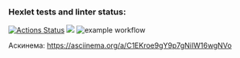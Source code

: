 ### Hexlet tests and linter status:
[![Actions Status](https://github.com/pterodactylsam/frontend-project-lvl1/workflows/hexlet-check/badge.svg)](https://github.com/pterodactylsam/frontend-project-lvl1/actions)
<a href="https://codeclimate.com/github/codeclimate/codeclimate/maintainability"><img src="https://api.codeclimate.com/v1/badges/a99a88d28ad37a79dbf6/maintainability" /></a>
![example workflow](https://github.com/pterodactylsam/frontend-project-lvl1/actions/workflows/make-lint.yml/badge.svg)

Аскинема: https://asciinema.org/a/C1EKroe9gY9p7gNiIW16wgNVo